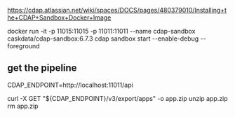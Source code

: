 https://cdap.atlassian.net/wiki/spaces/DOCS/pages/480379010/Installing+the+CDAP+Sandbox+Docker+Image

docker run -it -p 11015:11015 -p 11011:11011 --name cdap-sandbox caskdata/cdap-sandbox:6.7.3 cdap sandbox start --enable-debug --foreground


## get the pipeline

CDAP_ENDPOINT=http://localhost:11011/api

curl -X GET "${CDAP_ENDPOINT}/v3/export/apps" -o app.zip
unzip app.zip 
rm app.zip